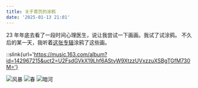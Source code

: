 ```yaml
---
title: 关于首页的涂鸦
date: '2025-01-13 21:01'
---
```


23 年年底去看了一段时间心理医生，说让我尝试一下画画。我试了试涂鸦。
不久后的某一天，我听着[这张专辑](https://music.163.com/album?id=142967215&uct2=U2FsdGVkX19Lhf6AStyW9XtzzUVxzzuXSBgTGfM730M=)涂鸦了这些画。

::slink{url='https://music.163.com/album?id=142967215&uct2=U2FsdGVkX19Lhf6AStyW9XtzzUVxzzuXSBgTGfM730M='}

![风暴](/blog/images/tuya.jpg)
![春](/blog/images/tuya-2.png)
![暗河](/blog/images/tuya-3.png)
